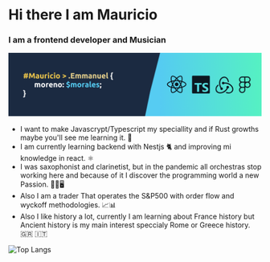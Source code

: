 # Hi there I am Mauricio

### I am a frontend developer and Musician

![Banner](./banner.png)

- I want to make Javascrypt/Typescript my speciallity and if Rust growths maybe you'll see me learning it. 🚀
- I am currently learning backend with Nestjs 🐈 and improving mi knowledge in react. ⚛️
- I was saxophonist and clarinetist, but in the pandemic all orchestras stop working here and because of it I discover the programming world a new Passion. 🎷🎼🖥️
- Also I am a trader That operates the S&P500 with order flow and wyckoff methodologies. 📈📊
- Also I like history a lot, currently I am learning about France history but Ancient history is my main interest speccialy Rome or Greece history. 🇬🇷 🇮🇹

![Top Langs](https://github-readme-stats.vercel.app/api/top-langs/?username=MauricioMorenoMorales&theme=algolia&langs_count=12&layout=compact)

